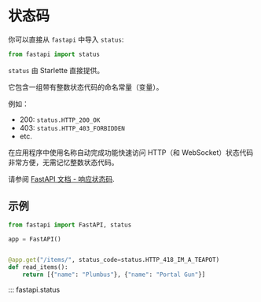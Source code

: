 # 状态码

你可以直接从 `fastapi` 中导入 `status`:

```python
from fastapi import status
```

`status` 由 Starlette 直接提供。

它包含一组带有整数状态代码的命名常量（变量）。

例如：

* 200: `status.HTTP_200_OK`
* 403: `status.HTTP_403_FORBIDDEN`
* etc.

在应用程序中使用名称自动完成功能快速访问 HTTP（和 WebSocket）状态代码非常方便，无需记忆整数状态代码。

请参阅 [FastAPI 文档 - 响应状态码](https://fastapi.tiangolo.com/zh/tutorial/response-status-code/).

## 示例

```python
from fastapi import FastAPI, status

app = FastAPI()


@app.get("/items/", status_code=status.HTTP_418_IM_A_TEAPOT)
def read_items():
    return [{"name": "Plumbus"}, {"name": "Portal Gun"}]
```

::: fastapi.status

